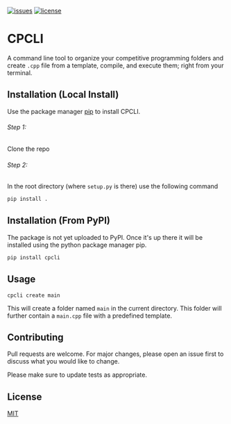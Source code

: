 [![issues](https://img.shields.io/github/issues/ericliclair/CPCLI?label=Issues&style=flat-square)](https://github.com/EricLiclair/CPCLI/issues)
[![license](https://img.shields.io/github/license/EricLiclair/CPCLI?label=License&style=flat-square)](https://github.com/EricLiclair/CPCLI/blob/main/LICENSE)


# CPCLI

A command line tool to organize your competitive programming folders and create `.cpp` file from a template, compile, and execute them; right from your terminal.

## Installation (Local Install)

Use the package manager [pip](https://pip.pypa.io/en/stable/) to install CPCLI.

###### Step 1: 
Clone the repo
###### Step 2:
In the root directory (where `setup.py` is there) use the following command

```bash
pip install .
```
## Installation (From PyPI)
The package is not yet uploaded to PyPI. Once it's up there it will be installed using the python package manager pip.

```bash
pip install cpcli
```
## Usage

```console
cpcli create main
```
This will create a folder named `main` in the current directory. This folder will further contain a `main.cpp` file with a predefined template.

## Contributing
Pull requests are welcome. For major changes, please open an issue first to discuss what you would like to change.

Please make sure to update tests as appropriate.

## License
[MIT](https://choosealicense.com/licenses/mit/)